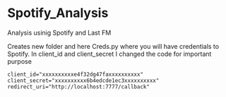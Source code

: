 # Spotify_Analysis
Analysis usinig Spotify and Last FM

Creates new folder and here Creds.py where you will have credentials to Spotify.
In client_id and client_secret I changed the code for important purpose  

```
client_id="xxxxxxxxxxe4f32dg47faxxxxxxxxxx"
client_secret="xxxxxxxxxx6b4edcde1ec3xxxxxxxxxx"
redirect_uri="http://localhost:7777/callback"
```
